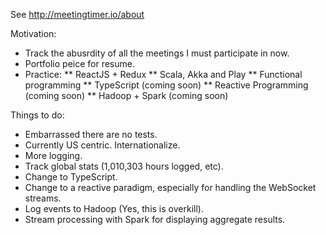 See <http://meetingtimer.io/about>

Motivation:

* Track the abusrdity of all the meetings I must participate in now.
* Portfolio peice for resume.
* Practice:
** ReactJS + Redux
** Scala, Akka and Play
** Functional programming
** TypeScript (coming soon)
** Reactive Programming (coming soon)
** Hadoop + Spark (coming soon)

Things to do:

* Embarrassed there are no tests.
* Currently US centric. Internationalize.
* More logging.
* Track global stats (1,010,303 hours logged, etc).
* Change to TypeScript.
* Change to a reactive paradigm, especially for handling the WebSocket streams.
* Log events to Hadoop (Yes, this is overkill).
* Stream processing with Spark for displaying aggregate results.


